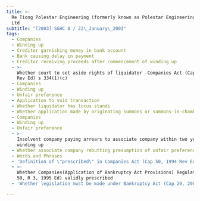 ```yaml
---
title: >-
  Re Tiong Polestar Engineering (formerly known as Polestar Engineering (S) Pte
  Ltd
subtitle: "[2003] SGHC 8 / 22\_January\_2003"
tags:
  - Companies
  - Winding up
  - Creditor garnishing money in bank account
  - Bank causing delay in payment
  - Creditor receiving proceeds after commencement of winding up
  - >-
    Whether court to set aside rights of liquidator -Companies Act (Cap 50, 1994
    Rev Ed) s 334(1)(c)
  - Companies
  - Winding up
  - Unfair preference
  - Application to void transaction
  - Whether liquidator has locus standi
  - Whether application made by originating summons or summons-in-chambers
  - Companies
  - Winding up
  - Unfair preference
  - >-
    Insolvent company paying arrears to associate company within two years of
    winding up
  - Whether associate company rebutting presumption of unfair preference
  - Words and Phrases
  - 'Definition of \"prescribed\" in Companies Act (Cap 50, 1994 Rev Ed)'
  - >-
    Whether Companies(Application of Bankruptcy Act Provisions) Regulations (Cap
    50, R 3, 1995 Ed) validly prescribed
  - 'Whether legislation must be made under Bankruptcy Act (Cap 20, 2000 Rev Ed)'

---
```


